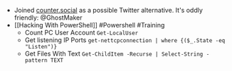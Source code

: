 - Joined [counter.social](https://counter.social/) as a possible Twitter alternative. It's oddly friendly: @GhostMaker
- [[Hacking With PowerShell]] #Powershell #Training
	- Count PC User Account `Get-LocalUser`
	- Get listening IP Ports `get-nettcpconnection | where {($_.State -eq "Listen")}`
	- Get Files With Text `Get-ChildItem -Recurse | Select-String -pattern TEXT`